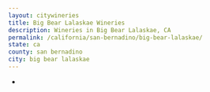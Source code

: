 ```yaml
---
layout: citywineries
title: Big Bear Lalaskae Wineries
description: Wineries in Big Bear Lalaskae, CA
permalink: /california/san-bernadino/big-bear-lalaskae/
state: ca
county: san bernadino
city: big bear lalaskae
---
```

-
